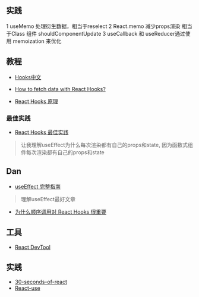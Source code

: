 
## 实践
1 useMemo 处理衍生数据，相当于reselect
2 React.memo 减少props渲染  相当于Class 组件 shouldComponentUpdate
3 useCallback 和 useReducer通过使用 memoization 来优化


## 教程
- [Hooks中文](https://react.docschina.org/docs/hooks-intro.html)
- [How to fetch data with React Hooks?](https://www.robinwieruch.de/react-hooks-fetch-data)

- [React Hooks 原理](https://github.com/brickspert/blog/issues/26)

### 最佳实践
- [React Hooks 最佳实践](https://juejin.im/post/5ec7372cf265da76de5cd0c9)
> 让我理解useEffect为什么每次渲染都有自己的props和state, 因为函数式组件每次渲染都有自己的props和state


## Dan
- [useEffect 完整指南](https://overreacted.io/zh-hans/a-complete-guide-to-useeffect/)
> 理解useEffect最好文章

- [为什么顺序调用对 React Hooks 很重要](https://overreacted.io/zh-hans/why-do-hooks-rely-on-call-order/)


## 工具
- [React DevTool](https://react-devtools-tutorial.now.sh/)

## 实践
- [30-seconds-of-react](https://github.com/30-seconds/30-seconds-of-react#datalist)
 - [React-use](https://streamich.github.io/react-use/?path=/story/*)
